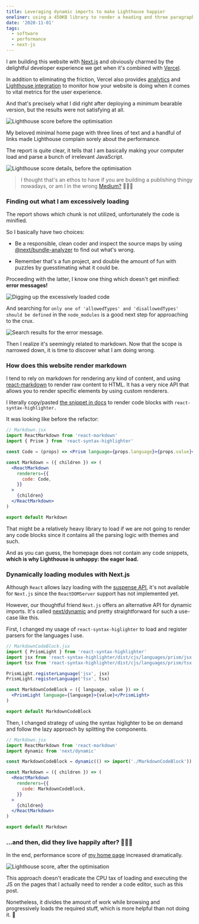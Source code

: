 ```yaml
---
title: Leveraging dynamic imports to make Lighthouse happier
oneliner: using a 450KB library to render a heading and three paragraphs is probably not my brightest decision.
date: '2020-11-01'
tags:
  - software
  - performance
  - next-js
---
```


I am building this website with [Next.js](https://nextjs.org) and obviously charmed by the delightful developer experience we get when it's combined with [Vercel](https://vercel.com/).

In addition to eliminating the friction, Vercel also provides [analytics](https://nextjs.org/analytics) and [Lighthouse integration](https://vercel.com/integrations/lighthouse) to monitor how your website is doing when it comes to vital metrics for the user experience.

And that's precisely what I did right after deploying a minimum bearable version, but the results were not satisfying at all.

![Lighthouse score before the optimisation](/images/articles/happier-lighthouse/lighthouse-score-before.png)

My beloved minimal home page with three lines of text and a handful of links made Lighthouse complain sorely about the performance.

The report is quite clear, it tells that I am basically making your computer load and parse a bunch of irrelevant JavaScript.

![Lighthouse score details, before the optimisation](/images/articles/happier-lighthouse/lighthouse-score-before-detail.png)

> I thought that's an ethos to have if you are building a publishing thingy nowadays, or am I in the wrong [Medium?](/images/articles/happier-lighthouse/medium-110-requests.gif) 👹👹👹

### Finding out what I am excessively loading

The report shows which chunk is not utilized, unfortunately the code is minified.

So I basically have two choices:

- Be a responsible, clean coder and inspect the source maps by using [@next/bundle-analyzer](https://www.npmjs.com/package/@next/bundle-analyzer) to find out what's wrong.

- Remember that's a fun project, and double the amount of fun with puzzles by guesstimating what it could be.

Proceeding with the latter, I know one thing which doesn't get minified: **error messages!**

![Digging up the excessively loaded code](/images/articles/happier-lighthouse/excessively-loaded-code.png)

And searching for `only one of 'allowedTypes' and 'disallowedTypes' should be defined` in the `node_modules` is a good next step for approaching to the crux.

![Search results for the error message.](/images/articles/happier-lighthouse/search-results-for-error-message.png)

Then I realize it's seemingly related to markdown. Now that the scope is narrowed down, it is time to discover what I am doing wrong.

### How does this website render markdown

I tend to rely on markdown for rendering any kind of content, and using [react-markdown](https://github.com/remarkjs/react-markdown) to render raw content to HTML. It has a very nice API that allows you to render specific elements by using custom renderers.

I literally copy/pasted [the snippet in docs](https://github.com/remarkjs/react-markdown#use-custom-renderers-syntax-highlight) to render code blocks with `react-syntax-highlighter.`

It was looking like before the refactor:

```jsx
// Markdown.jsx
import ReactMarkdown from 'react-markdown'
import { Prism } from 'react-syntax-highlighter'

const Code = (props) => <Prism language={props.language}>{props.value}</Prism>

const Markdown = ({ children }) => (
  <ReactMarkdown
    renderers={{
      code: Code,
    }}
  >
    {children}
  </ReactMarkdown>
)

export default Markdown
```

That might be a relatively heavy library to load if we are not going to render any code blocks since it contains all the parsing logic with themes and such.

And as you can guess, the homepage does not contain any code snippets, **which is why Lighthouse is unhappy: the eager load.**

### Dynamically loading modules with Next.js

Although `React` allows lazy loading with the [suspense API](https://reactjs.org/docs/react-api.html#reactsuspense), it's not available for `Next.js` since the `ReactDOMServer` support has not implemented yet.

However, our thoughtful friend `Next.js` offers an alternative API for dynamic imports. It's called [next/dynamic](https://nextjs.org/docs/advanced-features/dynamic-import) and pretty straightforward for such a use-case like this.

First, I changed my usage of `react-syntax-higlighter` to load and register parsers for the languages I use.

```jsx
// MarkdownCodeBlock.jsx
import { PrismLight } from 'react-syntax-highlighter'
import jsx from 'react-syntax-highlighter/dist/cjs/languages/prism/jsx'
import tsx from 'react-syntax-highlighter/dist/cjs/languages/prism/tsx'

PrismLight.registerLanguage('jsx', jsx)
PrismLight.registerLanguage('tsx', tsx)

const MarkdownCodeBlock = ({ language, value }) => (
  <PrismLight language={language}>{value}</PrismLight>
)

export default MarkdownCodeBlock
```

Then, I changed strategy of using the syntax higlighter to be on demand and follow the lazy approach by splitting the components.

```jsx
// Markdown.jsx
import ReactMarkdown from 'react-markdown'
import dynamic from 'next/dynamic'

const MarkdownCodeBlock = dynamic(() => import('./MarkdownCodeBlock'))

const Markdown = ({ children }) => (
  <ReactMarkdown
    renderers={{
      code: MarkdownCodeBlock,
    }}
  >
    {children}
  </ReactMarkdown>
)

export default Markdown
```

### ...and then, did they live happily after? 🤖👨‍💻

In the end, performance score of [my home page](/) increased dramatically.

![Lighthouse score, after the optimisation](/images/articles/happier-lighthouse/lighthouse-score-after.png)

This approach doesn't eradicate the CPU tax of loading and executing the JS on the pages that I actually need to render a code editor, such as this post.

Nonetheless, it divides the amount of work while browsing and progressively loads the required stuff, which is more helpful than not doing it. 🤨

